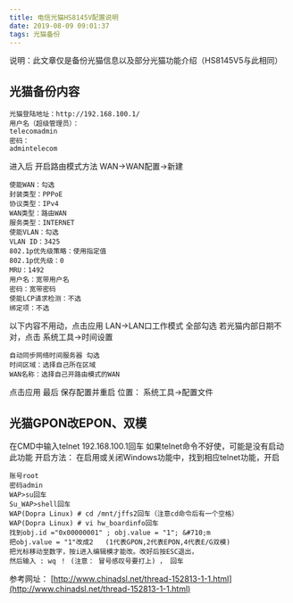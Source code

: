 ```yaml
---
title: 电信光猫HS8145V配置说明
date: 2019-08-09 09:01:37
tags: 光猫备份
---
```

说明：此文章仅是备份光猫信息以及部分光猫功能介绍（HS8145V5与此相同）
<!--more-->
## 光猫备份内容
```
光猫登陆地址：http://192.168.100.1/
用户名（超级管理员）：
telecomadmin
密码：
admintelecom
```
进入后
开启路由模式方法
WAN->WAN配置->新建
```
使能WAN：勾选
封装类型：PPPoE 
协议类型：IPv4
WAN类型：路由WAN
服务类型：INTERNET
使能VLAN：勾选
VLAN ID：3425
802.1p优先级策略：使用指定值
802.1p优先级：0
MRU：1492
用户名：宽带用户名
密码：宽带密码
使能LCP请求检测：不选
绑定项：不选
```
以下内容不用动，点击应用
LAN->LAN口工作模式
全部勾选
若光猫内部日期不对，点击
系统工具->时间设置
```
自动同步网络时间服务器 勾选
时间区域：选择自己所在区域
WAN名称：选择自己开路由模式的WAN
```
点击应用
最后
保存配置并重启
位置：
系统工具->配置文件
## 光猫GPON改EPON、双模
在CMD中输入telnet 192.168.100.1回车
如果telnet命令不好使，可能是没有启动此功能
开启方法：
在启用或关闭Windows功能中，找到相应telnet功能，开启
```
账号root
密码admin
WAP>su回车
Su_WAP>shell回车
WAP(Dopra Linux) # cd /mnt/jffs2回车（注意cd命令后有一个空格）
WAP(Dopra Linux) # vi hw_boardinfo回车
找到obj.id ="0x00000001" ; obj.value = "1"; &#710;m
把obj.value = "1"改成2   (1代表GPON,2代表EPON,4代表E/G双模)
把光标移动至数字，按i进入编辑模才能改。改好后按ESC退出，
然后输入 : wq ！ (注意： 冒号感叹号要打上) ， 回车
```
参考网址：
[http://www.chinadsl.net/thread-152813-1-1.html](http://www.chinadsl.net/thread-152813-1-1.html)